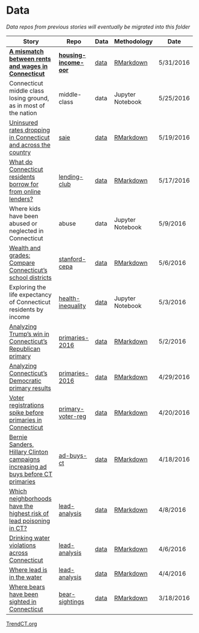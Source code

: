 # Data

*Data repos from previous stories will eventually be migrated into this folder*

|  **Story** | **Repo** | **Data** | **Methodology** | **Date** |
|  ------ | ------ | ------ | ------ | ------ |
|  [**A mismatch between rents and wages in Connecticut**](http://trendct.org/2016/05/31/the-increasingly-high-cost-of-housing-in-connecticut/) | [**housing-income-oor**](https://github.com/trendct/data/tree/master/2016/05/housing-income-oor) | [data](https://github.com/trendct/data/tree/master/2016/05/housing-income-oor/data) | [RMarkdown](http://trendct.github.io/data/2016/05/housing-income-oor/) | 5/31/2016 |
|  Connecticut middle class losing ground, as in most of the nation | middle-class | data | Jupyter Notebook | 5/25/2016 |
|  [Uninsured rates dropping in Connecticut and across the country](http://trendct.org/2016/05/19/uninsured-rates-dropping-in-connecticut) | [saie](https://github.com/trendct/data/tree/master/2016/05/stanford-cepa) | [data](https://github.com/trendct/data/tree/master/2016/05/stanford-cepa/data) | [RMarkdown](http://trendct.github.io/data/2016/05/lending-club/) | 5/19/2016 |
|  [What do Connecticut residents borrow for from online lenders?](http://trendct.org/2016/05/17/what-people-took-out-loans-for-in-connecticut) | [lending-club](https://github.com/trendct/data/tree/master/2016/05/stanford-cepa) | [data](https://github.com/trendct/data/tree/master/2016/05/stanford-cepa/data) | [RMarkdown](http://trendct.github.io/data/2016/05/lending-club/) | 5/17/2016 |
|  Where kids have been abused or neglected in Connecticut | abuse | data | Jupyter Notebook | 5/9/2016 |
|  [Wealth and grades: Compare Connecticut’s school districts](http://trendct.org/2016/05/06/wealth-and-grades-compare-connecticuts-school-districts/) | [stanford-cepa](https://github.com/trendct/data/tree/master/2016/05/stanford-cepa) | [data](https://github.com/trendct/data/tree/master/2016/05/stanford-cepa/data) | [RMarkdown](http://trendct.github.io/data/2016/05/stanford-cepa/) | 5/6/2016 |
|  Exploring the life expectancy of Connecticut residents by income | [health-inequality](https://github.com/trendct/data/tree/master/2016/04/health-inequality) | [data](https://github.com/trendct/data/tree/master/2016/04/health-inequality/data) | Jupyter Notebook | 5/3/2016 |
|  [Analyzing Trump’s win in Connecticut’s Republican primary](http://trendct.org/2016/05/02/analyzing-trumps-win-in-connecticuts-primary-election/) | [primaries-2016](https://github.com/trendct/data/tree/master/2016/04/primaries-2016) | [data](https://github.com/trendct/data/tree/master/2016/04/primaries-2016/data) | [RMarkdown](http://trendct.org/2016/05/02/analyzing-trumps-win-in-connecticuts-primary-election/) | 5/2/2016 |
|  [Analyzing Connecticut’s Democratic primary results](http://trendct.org/2016/04/29/analyzing-connecticuts-democratic-primary-results/) | [primaries-2016](https://github.com/trendct/data/tree/master/2016/04/primaries-2016) | [data](https://github.com/trendct/data/tree/master/2016/04/primaries-2016/data) | [RMarkdown](http://trendct.github.io/data/2016/04/primaries-2016/analyzing2008-2016.html) | 4/29/2016 |
|  [Voter registrations spike before primaries in Connecticut](http://trendct.org/2016/04/20/voter-registrations-spike-before-primaries-in-connecticut/) | [primary-voter-reg](https://github.com/trendct/data/tree/master/2016/04/primary-voter-reg) | [data](https://github.com/trendct/data/tree/master/2016/04/primary-voter-reg/data) | [RMarkdown](http://trendct.github.io/data/2016/04/primary-voter-reg/) | 4/20/2016 |
|  [Bernie Sanders, Hillary Clinton campaigns increasing ad buys before CT primaries](http://trendct.org/?p=11872) | [ad-buys-ct](https://github.com/trendct/data/tree/master/2016/04/ad-buys-ct) | [data](https://github.com/trendct/data/tree/master/2016/04/ad-buys-ct/data) | [RMarkdown](http://trendct.github.io/data/2016/04/ad-buys-ct/ad-buys-analysis.html) | 4/18/2016 |
|  [Which neighborhoods have the highest risk of lead poisoning in CT?](http://trendct.org/2016/04/08/where-the-risk-for-lead-poisoning-in-connecticut-is-highest/) | [lead-analysis](https://github.com/trendct/data/tree/master/2016/03/lead-analysis) | [data](https://github.com/trendct/data/tree/master/2016/03/lead-analysis/data) | [RMarkdown](http://trendct.github.io/data/2016/03/lead-analysis/lead_risk_analysis.html) | 4/8/2016 |
|  [Drinking water violations across Connecticut](http://trendct.org/2016/04/06/drinking-water-violations-across-connecticut/) | [lead-analysis](https://github.com/trendct/data/tree/master/2016/03/lead-analysis) | [data](https://github.com/trendct/data/tree/master/2016/03/lead-analysis/data) | [RMarkdown](http://trendct.github.io/data/2016/03/lead-analysis/violations.html) | 4/6/2016 |
|  [Where lead is in the water](http://trendct.org/2016/04/04/where-lead-was-detected-in-connecticuts-drinking-water/) | [lead-analysis](https://github.com/trendct/data/tree/master/2016/03/lead-analysis) | [data](https://github.com/trendct/data/tree/master/2016/03/lead-analysis/data) | [RMarkdown](http://trendct.github.io/data/2016/03/lead-analysis/elevated_lead_levels.html) | 4/4/2016 |
|  [Where bears have been sighted in Connecticut](http://trendct.org/2016/03/22/where-bears-have-been-sighted-in-connecticut/) | [bear-sightings](https://github.com/trendct/data/tree/master/2016/03/bear-sightings) | [data](https://github.com/trendct/data/tree/master/2016/03/bear-sightings/data) | [RMarkdown](http://trendct.github.io/data/2016/03/bear-sightings/) | 3/18/2016 |

<a href="http://trendct.org">TrendCT.org</a>
